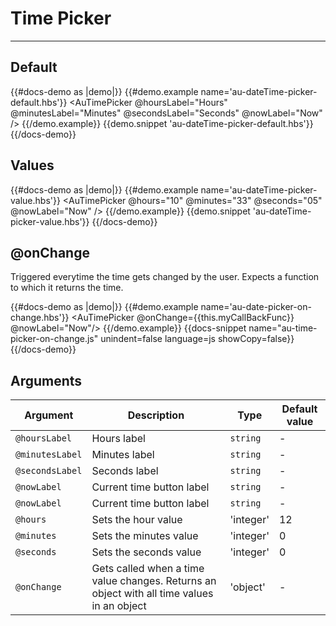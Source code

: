 # Time Picker

---

## Default

{{#docs-demo as |demo|}}
  {{#demo.example name='au-dateTime-picker-default.hbs'}}
    <AuTimePicker @hoursLabel="Hours" @minutesLabel="Minutes" @secondsLabel="Seconds" @nowLabel="Now" />
  {{/demo.example}}
  {{demo.snippet 'au-dateTime-picker-default.hbs'}}
{{/docs-demo}}

## Values

{{#docs-demo as |demo|}}
  {{#demo.example name='au-dateTime-picker-value.hbs'}}
    <AuTimePicker @hours="10" @minutes="33" @seconds="05" @nowLabel="Now" />
  {{/demo.example}}
  {{demo.snippet 'au-dateTime-picker-value.hbs'}}
{{/docs-demo}}

## @onChange

Triggered everytime the time gets changed by the user. Expects a function to which it returns the time.

{{#docs-demo as |demo|}}
  {{#demo.example name='au-date-picker-on-change.hbs'}}
    <AuTimePicker  @onChange={{this.myCallBackFunc}} @nowLabel="Now"/>
  {{/demo.example}}
  {{docs-snippet name="au-time-picker-on-change.js" unindent=false language=js showCopy=false}}
{{/docs-demo}}

## Arguments

| Argument      | Description | Type | Default value |
| ------------- | ----------- | ---- | ------------- |
| `@hoursLabel` | Hours label  | `string` | - |
| `@minutesLabel` | Minutes label  | `string` | - |
| `@secondsLabel` | Seconds label  | `string` | - |
| `@nowLabel` | Current time button label  | `string` | - |
| `@nowLabel` | Current time button label  | `string` | - |
| `@hours`| Sets the hour value | 'integer' | 12 |
| `@minutes`| Sets the minutes value | 'integer' | 0 |
| `@seconds`| Sets the seconds value | 'integer' | 0 |
| `@onChange`| Gets called when a time value changes. Returns an object with all time values in an object | 'object' | - |


